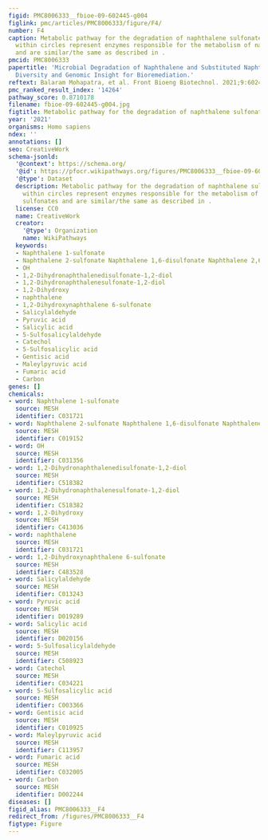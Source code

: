 ```yaml
---
figid: PMC8006333__fbioe-09-602445-g004
figlink: pmc/articles/PMC8006333/figure/F4/
number: F4
caption: Metabolic pathway for the degradation of naphthalene sulfonates. Numbers
  within circles represent enzymes responsible for the metabolism of naphthalene sulfonates
  and are similar/the same as described in .
pmcid: PMC8006333
papertitle: 'Microbial Degradation of Naphthalene and Substituted Naphthalenes: Metabolic
  Diversity and Genomic Insight for Bioremediation.'
reftext: Balaram Mohapatra, et al. Front Bioeng Biotechnol. 2021;9:602445.
pmc_ranked_result_index: '14264'
pathway_score: 0.8710178
filename: fbioe-09-602445-g004.jpg
figtitle: Metabolic pathway for the degradation of naphthalene sulfonates
year: '2021'
organisms: Homo sapiens
ndex: ''
annotations: []
seo: CreativeWork
schema-jsonld:
  '@context': https://schema.org/
  '@id': https://pfocr.wikipathways.org/figures/PMC8006333__fbioe-09-602445-g004.html
  '@type': Dataset
  description: Metabolic pathway for the degradation of naphthalene sulfonates. Numbers
    within circles represent enzymes responsible for the metabolism of naphthalene
    sulfonates and are similar/the same as described in .
  license: CC0
  name: CreativeWork
  creator:
    '@type': Organization
    name: WikiPathways
  keywords:
  - Naphthalene 1-sulfonate
  - Naphthalene 2-sulfonate Naphthalene 1,6-disulfonate Naphthalene 2,6-disulfonate
  - OH
  - 1,2-Dihydronaphthalenedisulfonate-1,2-diol
  - 1,2-Dihydronaphthalenesulfonate-1,2-diol
  - 1,2-Dihydroxy
  - naphthalene
  - 1,2-Dihydroxynaphthalene 6-sulfonate
  - Salicylaldehyde
  - Pyruvic acid
  - Salicylic acid
  - 5-Sulfosalicylaldehyde
  - Catechol
  - 5-Sulfosalicylic acid
  - Gentisic acid
  - Maleylpyruvic acid
  - Fumaric acid
  - Carbon
genes: []
chemicals:
- word: Naphthalene 1-sulfonate
  source: MESH
  identifier: C031721
- word: Naphthalene 2-sulfonate Naphthalene 1,6-disulfonate Naphthalene 2,6-disulfonate
  source: MESH
  identifier: C019152
- word: OH
  source: MESH
  identifier: C031356
- word: 1,2-Dihydronaphthalenedisulfonate-1,2-diol
  source: MESH
  identifier: C518382
- word: 1,2-Dihydronaphthalenesulfonate-1,2-diol
  source: MESH
  identifier: C518382
- word: 1,2-Dihydroxy
  source: MESH
  identifier: C413036
- word: naphthalene
  source: MESH
  identifier: C031721
- word: 1,2-Dihydroxynaphthalene 6-sulfonate
  source: MESH
  identifier: C483528
- word: Salicylaldehyde
  source: MESH
  identifier: C013243
- word: Pyruvic acid
  source: MESH
  identifier: D019289
- word: Salicylic acid
  source: MESH
  identifier: D020156
- word: 5-Sulfosalicylaldehyde
  source: MESH
  identifier: C508923
- word: Catechol
  source: MESH
  identifier: C034221
- word: 5-Sulfosalicylic acid
  source: MESH
  identifier: C003366
- word: Gentisic acid
  source: MESH
  identifier: C010925
- word: Maleylpyruvic acid
  source: MESH
  identifier: C113957
- word: Fumaric acid
  source: MESH
  identifier: C032005
- word: Carbon
  source: MESH
  identifier: D002244
diseases: []
figid_alias: PMC8006333__F4
redirect_from: /figures/PMC8006333__F4
figtype: Figure
---
```

